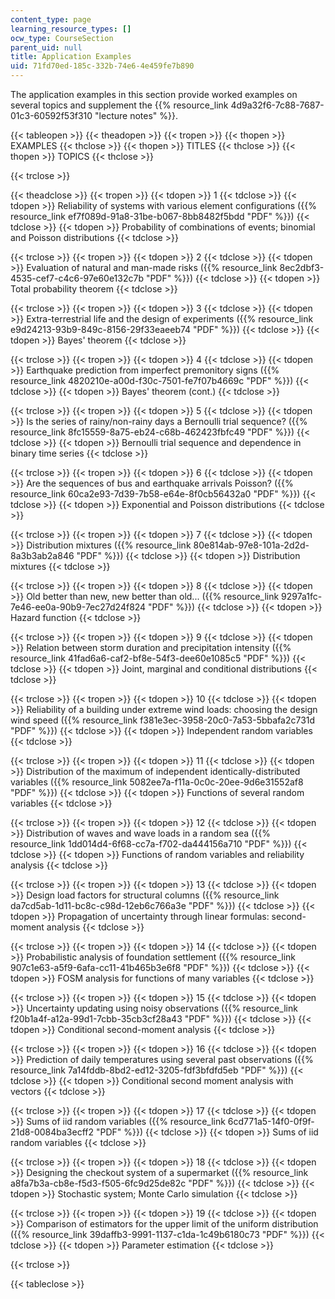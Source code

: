 ```yaml
---
content_type: page
learning_resource_types: []
ocw_type: CourseSection
parent_uid: null
title: Application Examples
uid: 71fd70ed-185c-332b-74e6-4e459fe7b890
---
```


The application examples in this section provide worked examples on several topics and supplement the {{% resource_link 4d9a32f6-7c88-7687-01c3-60592f53f310 "lecture notes" %}}.

{{< tableopen >}}
{{< theadopen >}}
{{< tropen >}}
{{< thopen >}}
EXAMPLES
{{< thclose >}}
{{< thopen >}}
TITLES
{{< thclose >}}
{{< thopen >}}
TOPICS
{{< thclose >}}

{{< trclose >}}

{{< theadclose >}}
{{< tropen >}}
{{< tdopen >}}
1
{{< tdclose >}}
{{< tdopen >}}
Reliability of systems with various element configurations ({{% resource_link ef7f089d-91a8-31be-b067-8bb8482f5bdd "PDF" %}})
{{< tdclose >}}
{{< tdopen >}}
Probability of combinations of events; binomial and Poisson distributions
{{< tdclose >}}

{{< trclose >}}
{{< tropen >}}
{{< tdopen >}}
2
{{< tdclose >}}
{{< tdopen >}}
Evaluation of natural and man-made risks ({{% resource_link 8ec2dbf3-4535-cef7-c4c6-97e60e132c7b "PDF" %}})
{{< tdclose >}}
{{< tdopen >}}
Total probability theorem
{{< tdclose >}}

{{< trclose >}}
{{< tropen >}}
{{< tdopen >}}
3
{{< tdclose >}}
{{< tdopen >}}
Extra-terrestrial life and the design of experiments ({{% resource_link e9d24213-93b9-849c-8156-29f33eaeeb74 "PDF" %}})
{{< tdclose >}}
{{< tdopen >}}
Bayes' theorem
{{< tdclose >}}

{{< trclose >}}
{{< tropen >}}
{{< tdopen >}}
4
{{< tdclose >}}
{{< tdopen >}}
Earthquake prediction from imperfect premonitory signs ({{% resource_link 4820210e-a00d-f30c-7501-fe7f07b4669c "PDF" %}})
{{< tdclose >}}
{{< tdopen >}}
Bayes' theorem (cont.)
{{< tdclose >}}

{{< trclose >}}
{{< tropen >}}
{{< tdopen >}}
5
{{< tdclose >}}
{{< tdopen >}}
Is the series of rainy/non-rainy days a Bernoulli trial sequence? ({{% resource_link 8fc15559-8a75-eb24-c68b-462423fbfc49 "PDF" %}})
{{< tdclose >}}
{{< tdopen >}}
Bernoulli trial sequence and dependence in binary time series
{{< tdclose >}}

{{< trclose >}}
{{< tropen >}}
{{< tdopen >}}
6
{{< tdclose >}}
{{< tdopen >}}
Are the sequences of bus and earthquake arrivals Poisson? ({{% resource_link 60ca2e93-7d39-7b58-e64e-8f0cb56432a0 "PDF" %}})
{{< tdclose >}}
{{< tdopen >}}
Exponential and Poisson distributions
{{< tdclose >}}

{{< trclose >}}
{{< tropen >}}
{{< tdopen >}}
7
{{< tdclose >}}
{{< tdopen >}}
Distribution mixtures ({{% resource_link 80e814ab-97e8-101a-2d2d-8a3b3ab2a846 "PDF" %}})
{{< tdclose >}}
{{< tdopen >}}
Distribution mixtures
{{< tdclose >}}

{{< trclose >}}
{{< tropen >}}
{{< tdopen >}}
8
{{< tdclose >}}
{{< tdopen >}}
Old better than new, new better than old... ({{% resource_link 9297a1fc-7e46-ee0a-90b9-7ec27d24f824 "PDF" %}})
{{< tdclose >}}
{{< tdopen >}}
Hazard function
{{< tdclose >}}

{{< trclose >}}
{{< tropen >}}
{{< tdopen >}}
9
{{< tdclose >}}
{{< tdopen >}}
Relation between storm duration and precipitation intensity ({{% resource_link 41fad6a6-caf2-bf8e-54f3-dee60e1085c5 "PDF" %}})
{{< tdclose >}}
{{< tdopen >}}
Joint, marginal and conditional distributions
{{< tdclose >}}

{{< trclose >}}
{{< tropen >}}
{{< tdopen >}}
10
{{< tdclose >}}
{{< tdopen >}}
Reliability of a building under extreme wind loads: choosing the design wind speed ({{% resource_link f381e3ec-3958-20c0-7a53-5bbafa2c731d "PDF" %}})
{{< tdclose >}}
{{< tdopen >}}
Independent random variables
{{< tdclose >}}

{{< trclose >}}
{{< tropen >}}
{{< tdopen >}}
11
{{< tdclose >}}
{{< tdopen >}}
Distribution of the maximum of independent identically-distributed variables ({{% resource_link 5082ee7a-f11a-0c0c-20ee-9d6e31552af8 "PDF" %}})
{{< tdclose >}}
{{< tdopen >}}
Functions of several random variables
{{< tdclose >}}

{{< trclose >}}
{{< tropen >}}
{{< tdopen >}}
12
{{< tdclose >}}
{{< tdopen >}}
Distribution of waves and wave loads in a random sea ({{% resource_link 1dd014d4-6f68-cc7a-f702-da444156a710 "PDF" %}})
{{< tdclose >}}
{{< tdopen >}}
Functions of random variables and reliability analysis
{{< tdclose >}}

{{< trclose >}}
{{< tropen >}}
{{< tdopen >}}
13
{{< tdclose >}}
{{< tdopen >}}
Design load factors for structural columns ({{% resource_link da7cd5ab-1d11-bc8c-c98d-12eb6c766a3e "PDF" %}})
{{< tdclose >}}
{{< tdopen >}}
Propagation of uncertainty through linear formulas: second-moment analysis
{{< tdclose >}}

{{< trclose >}}
{{< tropen >}}
{{< tdopen >}}
14
{{< tdclose >}}
{{< tdopen >}}
Probabilistic analysis of foundation settlement ({{% resource_link 907c1e63-a5f9-6afa-cc11-41b465b3e6f8 "PDF" %}})
{{< tdclose >}}
{{< tdopen >}}
FOSM analysis for functions of many variables
{{< tdclose >}}

{{< trclose >}}
{{< tropen >}}
{{< tdopen >}}
15
{{< tdclose >}}
{{< tdopen >}}
Uncertainty updating using noisy observations ({{% resource_link f20b1a4f-a12a-99d1-7cbb-35cb3cf28a43 "PDF" %}})
{{< tdclose >}}
{{< tdopen >}}
Conditional second-moment analysis
{{< tdclose >}}

{{< trclose >}}
{{< tropen >}}
{{< tdopen >}}
16
{{< tdclose >}}
{{< tdopen >}}
Prediction of daily temperatures using several past observations ({{% resource_link 7a14fddb-8bd2-ed12-3205-fdf3bfdfd5eb "PDF" %}})
{{< tdclose >}}
{{< tdopen >}}
Conditional second moment analysis with vectors
{{< tdclose >}}

{{< trclose >}}
{{< tropen >}}
{{< tdopen >}}
17
{{< tdclose >}}
{{< tdopen >}}
Sums of iid random variables ({{% resource_link 6cd771a5-14f0-0f9f-21d8-0084ba3ecff2 "PDF" %}})
{{< tdclose >}}
{{< tdopen >}}
Sums of iid random variables
{{< tdclose >}}

{{< trclose >}}
{{< tropen >}}
{{< tdopen >}}
18
{{< tdclose >}}
{{< tdopen >}}
Designing the checkout system of a supermarket ({{% resource_link a8fa7b3a-cb8e-f5d3-f505-6fc9d25de82c "PDF" %}})
{{< tdclose >}}
{{< tdopen >}}
Stochastic system; Monte Carlo simulation
{{< tdclose >}}

{{< trclose >}}
{{< tropen >}}
{{< tdopen >}}
19
{{< tdclose >}}
{{< tdopen >}}
Comparison of estimators for the upper limit of the uniform distribution ({{% resource_link 39daffb3-9991-1137-c1da-1c49b6180c73 "PDF" %}})
{{< tdclose >}}
{{< tdopen >}}
Parameter estimation
{{< tdclose >}}

{{< trclose >}}

{{< tableclose >}}